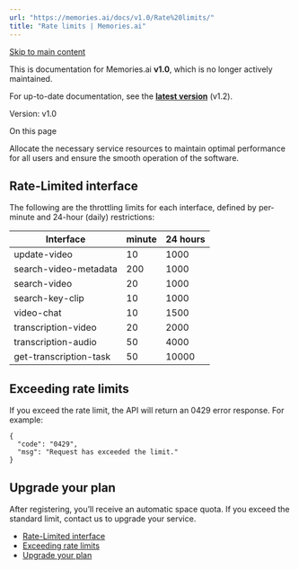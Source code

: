 ```yaml
---
url: "https://memories.ai/docs/v1.0/Rate%20limits/"
title: "Rate limits | Memories.ai"
---
```


[Skip to main content](https://memories.ai/docs/v1.0/Rate%20limits/#__docusaurus_skipToContent_fallback)

This is documentation for Memories.ai **v1.0**, which is no longer actively maintained.

For up-to-date documentation, see the **[latest version](https://memories.ai/docs/)** (v1.2).

Version: v1.0

On this page

Allocate the necessary service resources to maintain optimal performance for all users and ensure the smooth operation of the software.

## Rate-Limited interface [​](https://memories.ai/docs/v1.0/Rate%20limits/\#rate-limited-interface "Direct link to Rate-Limited interface")

The following are the throttling limits for each interface, defined by per-minute and 24-hour (daily) restrictions:

| Interface | minute | 24 hours |
| --- | --- | --- |
| update-video | 10 | 1000 |
| search-video-metadata | 200 | 1000 |
| search-video | 20 | 1000 |
| search-key-clip | 10 | 1000 |
| video-chat | 10 | 1500 |
| transcription-video | 20 | 2000 |
| transcription-audio | 50 | 4000 |
| get-transcription-task | 50 | 10000 |

## Exceeding rate limits [​](https://memories.ai/docs/v1.0/Rate%20limits/\#exceeding-rate-limits "Direct link to Exceeding rate limits")

If you exceed the rate limit, the API will return an 0429 error response. For example:

```codeBlockLines_e6Vv
{
  "code": "0429",
  "msg": "Request has exceeded the limit."
}

```

## Upgrade your plan [​](https://memories.ai/docs/v1.0/Rate%20limits/\#upgrade-your-plan "Direct link to Upgrade your plan")

After registering, you’ll receive an automatic space quota. If you exceed the standard limit, contact us to upgrade your service.

- [Rate-Limited interface](https://memories.ai/docs/v1.0/Rate%20limits/#rate-limited-interface)
- [Exceeding rate limits](https://memories.ai/docs/v1.0/Rate%20limits/#exceeding-rate-limits)
- [Upgrade your plan](https://memories.ai/docs/v1.0/Rate%20limits/#upgrade-your-plan)